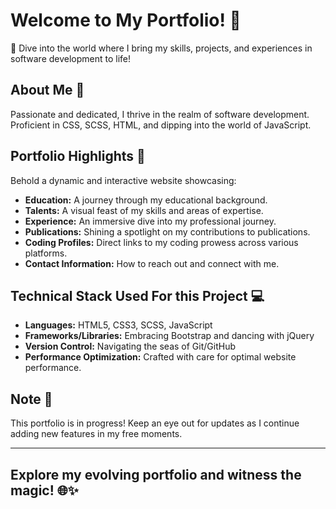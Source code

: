 # Welcome to My Portfolio! 🌟

🚀 Dive into the world where I bring my skills, projects, and experiences in software development to life!

## About Me 💼

Passionate and dedicated, I thrive in the realm of software development. Proficient in CSS, SCSS, HTML, and dipping into the world of JavaScript.

## Portfolio Highlights 🎨

Behold a dynamic and interactive website showcasing:

- **Education:** A journey through my educational background.
- **Talents:** A visual feast of my skills and areas of expertise.
- **Experience:** An immersive dive into my professional journey.
- **Publications:** Shining a spotlight on my contributions to publications.
- **Coding Profiles:** Direct links to my coding prowess across various platforms.
- **Contact Information:** How to reach out and connect with me.

## Technical Stack Used For this Project 💻

- **Languages:** HTML5, CSS3, SCSS, JavaScript 
- **Frameworks/Libraries:** Embracing Bootstrap and dancing with jQuery
- **Version Control:** Navigating the seas of Git/GitHub
- **Performance Optimization:** Crafted with care for optimal website performance.

## Note 📝

This portfolio is in progress! Keep an eye out for updates as I continue adding new features in my free moments.

---

## Explore my evolving portfolio <!-- [here](https://gopi76.github.io/Portfolio.github.io/) --> and witness the magic! 🌐✨
